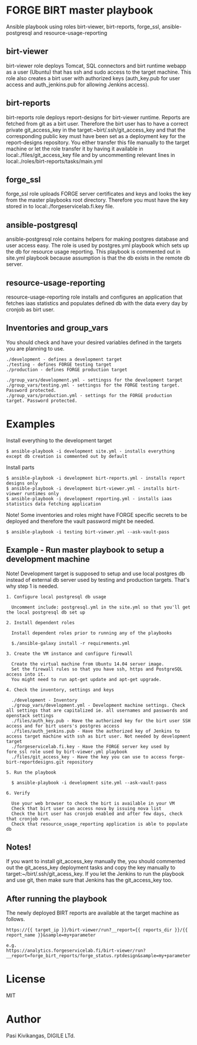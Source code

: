 FORGE BIRT master playbook
====================

Ansible playbook using roles birt-viewer, birt-reports, forge_ssl, ansible-postgresql and resource-usage-reporting

birt-viewer
------------

birt-viewer role deploys Tomcat, SQL connectors and birt runtime webapp as a user (Ubuntu) that has ssh and sudo access to the target machine. This role also creates a birt user with authorized keys (auth_key.pub for user access and auth_jenkins.pub for allowing Jenkins access).

birt-reports
------------

birt-reports role deploys report-designs for birt-viewer runtime. Reports are fetched from git as a birt user. Therefore the birt user has to have a correct private git_access_key in the target:~birt/.ssh/git_access_key and that the corresponding public key must have been set as a deployment key for the report-designs repository. You either transfer this file manually to the target machine or let the role transfer it by having it available in local:./files/git_access_key file and by uncommenting relevant lines in local:./roles/birt-reports/tasks/main.yml

forge_ssl
------------

forge_ssl role uploads FORGE server certificates and keys and looks the key from the master playbooks root directory. Therefore you must have the key stored in to local:./forgeservicelab.fi.key file.

ansible-postgresql
------------------

ansible-postgresql role contains helpers for making postgres database and user access easy. The role is used by postgres.yml playbook which sets up the db for resource usage reporting. This playbook is commented out in site.yml playbook because assumption is that the db exists in the remote db server.

resource-usage-reporting
------------------------

resource-usage-reporting role installs and configures an application that fetches iaas statistics and populates defined db with the data every day by cronjob as birt user.

Inventories and group_vars
--------------------------

You should check and have your desired variables defined in the targets you are planning to use.

	./development - defines a development target
	./testing - defines FORGE testing target
	./production - defines FORGE production target

	./group_vars/development.yml - settingss for the development target
	./group_vars/testing.yml - settingss for the FORGE testing target. Password protected.
	./group_vars/production.yml - settings for the FORGE production target. Password protected.

Examples
========

Install everything to the development target

	$ ansible-playbook -i development site.yml - installs everything except db creation is commented out by default

Install parts

	$ ansible-playbook -i development birt-reports.yml - installs report designs only
	$ ansible-playbook -i development birt-viewer.yml - installs birt-viewer runtimes only
	$ ansible-playbook -i development reporting.yml - installs iaas statistics data fetching application

Note! Some inventories and roles might have FORGE specific secrets to be deployed and therefore the vault password might be needed.

	$ ansible-playbook -i testing birt-viewer.yml --ask-vault-pass


Example - Run master playbook to setup a development machine
------------------------------------------------------------

Note! Development target is supposed to setup and use local postgres db instead of external db server used by testing and production targets. That's why step 1 is needed.

	1. Configure local postgresql db usage

	  Uncomment include: postgresql.yml in the site.yml so that you'll get the local postgresql db set up

	2. Install dependent roles

	  Install dependent roles prior to running any of the playbooks

	  $./ansible-galaxy install -r requirements.yml

	3. Create the VM instance and configure firewall

	  Create the virtual machine from Ubuntu 14.04 server image.
	  Set the firewall rules so that you have ssh, https and PostgreSQL access into it.
	  You might need to run apt-get update and apt-get upgrade.

	4. Check the inventory, settings and keys

	  ./development - Inventory
	  ./group_vars/development.yml - Development machine settings. Check all settings that are capitalized ie. all usernames and passwords and openstack settings
	  ./files/auth_key.pub - Have the authorized key for the birt user SSH access and for birt users's postgres access
	  ./files/auth_jenkins.pub - Have the authorized key of Jenkins to access target machine with ssh as birt user. Not needed by development target
	  ./forgeservicelab.fi.key - Have the FORGE server key used by fore_ssl role used by birt-viewer.yml playbook
	  ./files/git_access_key - Have the key you can use to access forge-birt-reportdesigns.git repository

	5. Run the playbook

	  $ ansible-playbook -i development site.yml --ask-vault-pass

	6. Verify

	  Use your web browser to check the birt is available in your VM
	  Check that birt user can access nova by issuing nova list
	  Check the birt user has cronjob enabled and after few days, check that cronjob run.
	  Check that resource_usage_reporting application is able to populate db


Notes! 
------

If you want to install git_access_key manually the, you should commented out the git_acess_key deployment tasks and copy the key manually to target:~/birt/.ssh/git_acess_key. If you let the Jenkins to run the playbook and use git, then make sure that Jenkins has the git_access_key too.
	
After running the playbook
--------------------

The newly deployed BIRT reports are available at the target machine as follows.

	https://{{ target_ip }}/birt-viewer/run?__report={{ reports_dir }}/{{ report_name }}&sample=my+parameter

	e.g.
	https://analytics.forgeservicelab.fi/birt-viewer/run?__report=forge_birt_reports/forge_status.rptdesign&sample=my+parameter
   

License
========================================

MIT

Author
========================================

Pasi Kivikangas, DIGILE LTd.
